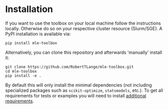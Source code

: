 # Installation

If you want to use the toolbox on your local machine follow the instructions locally. Otherwise do so on your respective cluster resource (Slurm/SGE). A PyPI installation is available via:

```
pip install mle-toolbox
```

Alternatively, you can clone this repository and afterwards 'manually' install it:

```
git clone https://github.com/RobertTLange/mle-toolbox.git
cd mle-toolbox
pip install -e .
```

By default this will only install the minimal dependencies (not including specialized packages such as `scikit-optimize`, `statsmodels`, etc.). To get all requirements for tests or examples you will need to install [additional requirements](requirements/).
